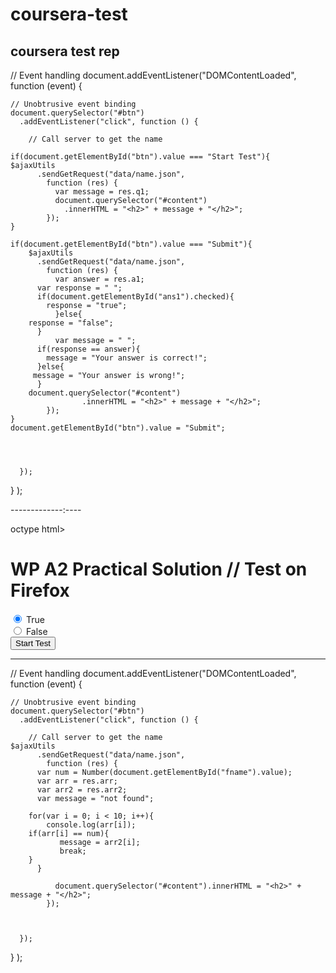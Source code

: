 # coursera-test
coursera test rep
-------------------
// Event handling
document.addEventListener("DOMContentLoaded",
  function (event) {
    
    // Unobtrusive event binding
    document.querySelector("#btn")
      .addEventListener("click", function () {
        
        // Call server to get the name

	if(document.getElementById("btn").value === "Start Test"){
	$ajaxUtils
          .sendGetRequest("data/name.json", 
            function (res) {
              var message = res.q1; 
              document.querySelector("#content")
                .innerHTML = "<h2>" + message + "</h2>";
            });
	}
        
	if(document.getElementById("btn").value === "Submit"){
		$ajaxUtils
          .sendGetRequest("data/name.json", 
            function (res) {
              var answer = res.a1;
	      var response = " "; 
	      if(document.getElementById("ans1").checked){
	      	response = "true"; 
              }else{
		response = "false"; 
	      }
              var message = " "; 
	      if(response == answer){
	      	message = "Your answer is correct!"; 
	      }else{
		 message = "Your answer is wrong!"; 
	      }
		document.querySelector("#content")
                	.innerHTML = "<h2>" + message + "</h2>";
            });
	}
	document.getElementById("btn").value = "Submit";
	


 		
      });
  }
);


-------------:----

octype html>
<html lang="en">
  <head>
    <meta charset="utf-8">
    <script src="js/ajax-utils.js"></script>
    <script src="js/script.js"></script>
  </head>
<body>
  <h1 id="title">WP A2 Practical Solution // Test on Firefox</h1>
  <div id="content"></div>

  <input type="radio" name="answer" id="ans1" value="true" checked> True<br>
  <input type="radio" name="answer" id= "ans2" value="false"> False<br>
  <input type="button" value="Start Test" id="btn"/>

  
  
</body>
</html>



-------------

// Event handling
document.addEventListener("DOMContentLoaded",
  function (event) {
    
    // Unobtrusive event binding
    document.querySelector("#btn")
      .addEventListener("click", function () {
        
        // Call server to get the name
	$ajaxUtils
          .sendGetRequest("data/name.json", 
            function (res) {
	      var num = Number(document.getElementById("fname").value); 
	      var arr = res.arr;
	      var arr2 = res.arr2; 
	      var message = "not found"; 

	    for(var i = 0; i < 10; i++){
	      	console.log(arr[i]); 
		if(arr[i] == num){
		   	   message = arr2[i]; 
	           break; 
		}
	      }
		
              document.querySelector("#content").innerHTML = "<h2>" + message + "</h2>";
            });


 		
      });
  }
);



